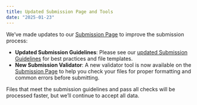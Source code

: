 ```yaml
---
title: Updated Submission Page and Tools
date: "2025-01-23"
---
```


We’ve made updates to our [Submission Page](/submit) to improve the submission process:

- **Updated Submission Guidelines**: Please see our [updated Submission Guidelines](https://learning.cchdo.io/submitting_data/quick_guide) for best practices and file templates.
- **New Submission Validator**: A new validator tool is now available on the [Submission Page](/submit) to help you check your files for proper formatting and common errors before submitting.

Files that meet the submission guidelines and pass all checks will be processed faster, but we’ll continue to accept all data.